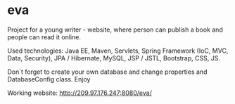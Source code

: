 # eva

Project for a young writer - website, where person can publish a book and people can read it online.

Used technologies: Java EE, Maven, Servlets, Spring Framework (IoC, MVC, Data, Security), JPA / Hibernate, MySQL, JSP / JSTL, Bootstrap, CSS, JS.

Don`t forget to create your own database and change properties and DatabaseConfig class. Enjoy

Working website: http://209.97.176.247:8080/eva/


